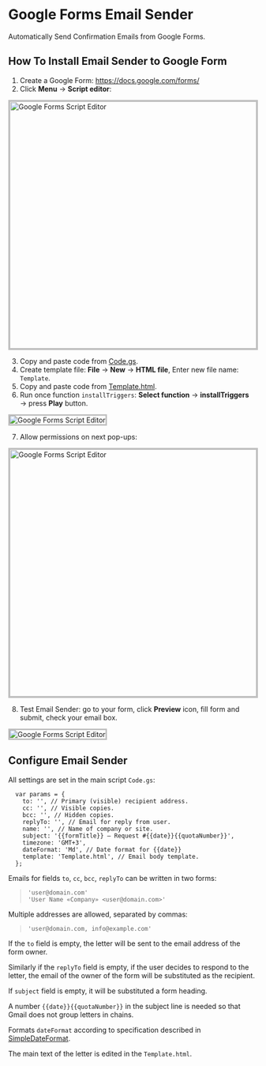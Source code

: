 # Google Forms Email Sender

Automatically Send Confirmation Emails from Google Forms.

## How To Install Email Sender to Google Form

1. Create a Google Form: https://docs.google.com/forms/
2. Click **Menu** → **Script editor**:

<p><img src="https://raw.githubusercontent.com/romychvk/google-forms-email-sender/master/doc/img/google-forms-email-sender-1.png" width="500" alt="Google Forms Script Editor" style="border: 3px solid #C0C0C0;"></p>

3. Copy and paste code from [Code.gs](Code.gs).
4. Create template file: **File** → **New** → **HTML file**, Enter new file name: `Template`.
5. Copy and paste code from [Template.html](Template.html).
6. Run once function `installTriggers`: **Select function** → **installTriggers** → press **Play** button.

<p><img src="https://raw.githubusercontent.com/romychvk/google-forms-email-sender/master/doc/img/google-forms-email-sender-2.png" alt="Google Forms Script Editor" style="border: 3px solid silver;"></p>

7. Allow permissions on next pop-ups:

<p><img src="https://raw.githubusercontent.com/romychvk/google-forms-email-sender/master/doc/img/google-forms-email-sender-3.png" width="500"  alt="Google Forms Script Editor" style="border: 3px solid silver;"></p>

8. Test Email Sender: go to your form, click **Preview** icon, fill form and submit, check your email box.

<p><img src="https://raw.githubusercontent.com/romychvk/google-forms-email-sender/master/doc/img/google-forms-email-sender-4.png" alt="Google Forms Script Editor" style="border: 3px solid silver;"></p>

## Configure Email Sender

All settings are set in the main script `Code.gs`:

```javascript=
  var params = {
    to: '', // Primary (visible) recipient address. 
    cc: '', // Visible copies.
    bcc: '', // Hidden copies.
    replyTo: '', // Email for reply from user.
    name: '', // Name of company or site.
    subject: '{{formTitle}} — Request #{{date}}{{quotaNumber}}',
    timezone: 'GMT+3',
    dateFormat: 'Md', // Date format for {{date}}
    template: 'Template.html', // Email body template.
  };
```

Emails for fields `to`, `cc`, `bcc`, `replyTo` can be written in two forms:

> `'user@domain.com'`<br>
> `'User Name «Company» <user@domain.com>'`

Multiple addresses are allowed, separated by commas:

> `'user@domain.com, info@example.com'`

If the `to` field is empty, the letter will be sent to the email address of the form owner.

Similarly if the `replyTo` field is empty, if the user decides to respond to the letter, the email of the owner of the form will be substituted as the recipient.

If `subject` field is empty, it will be substituted a form heading.

A number `{{date}}{{quotaNumber}}` in the subject line is needed so that Gmail does not group letters in chains.

Formats `dateFormat` according to specification described in [SimpleDateFormat](https://docs.oracle.com/javase/7/docs/api/java/text/SimpleDateFormat.html).

The main text of the letter is edited in the `Template.html`.
